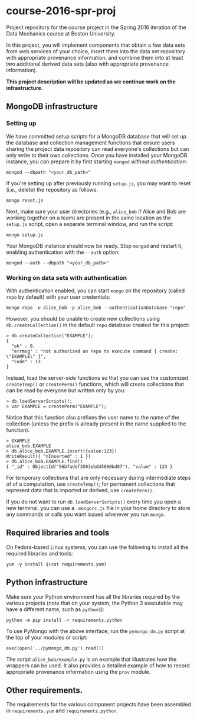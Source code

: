 # course-2016-spr-proj
Project repository for the course project in the Spring 2016 iteration of the Data Mechanics course at Boston University.

In this project, you will implement components that obtain a few data sets from web services of your choice, insert them into the data set repository with appropriate provenance information, and combine them into at least two additional derived data sets (also with appropriate provenance information).

**This project description will be updated as we continue work on the infrastructure.**

## MongoDB infrastructure

### Setting up

We have committed setup scripts for a MongoDB database that will set up the database and collection management functions that ensure users sharing the project data repository can read everyone's collections but can only write to their own collections. Once you have installed your MongoDB instance, you can prepare it by first starting `mongod` _without authentication_:
```
mongod --dbpath "<your_db_path>"
```
If you're setting up after previously running `setup.js`, you may want to reset (i.e., delete) the repository as follows.
```
mongo reset.js
```
Next, make sure your user directories (e.g., `alice_bob` if Alice and Bob are working together on a team) are present in the same location as the `setup.js` script, open a separate terminal window, and run the script:
```
mongo setup.js
```
Your MongoDB instance should now be ready. Stop `mongod` and restart it, enabling authentication with the `--auth` option:
```
mongod --auth --dbpath "<your_db_path>"
```

### Working on data sets with authentication

With authentication enabled, you can start `mongo` on the repository (called `repo` by default) with your user credentials:
```
mongo repo -u alice_bob -p alice_bob --authenticationDatabase "repo"
```
However, you should be unable to create new collections using `db.createCollection()` in the default `repo` database created for this project:
```
> db.createCollection("EXAMPLE");
{
  "ok" : 0,
  "errmsg" : "not authorized on repo to execute command { create: \"EXAMPLE\" }",
  "code" : 13
}
```
Instead, load the server-side functions so that you can use the customized `createTemp()` or `createPerm()` functions, which will create collections that can be read by everyone but written only by you:
```
> db.loadServerScripts();
> var EXAMPLE = createPerm("EXAMPLE");
```
Notice that this function also prefixes the user name to the name of the collection (unless the prefix is already present in the name supplied to the function).
```
> EXAMPLE
alice_bob.EXAMPLE
> db.alice_bob.EXAMPLE.insert({value:123})
WriteResult({ "nInserted" : 1 })
> db.alice_bob.EXAMPLE.find()
{ "_id" : ObjectId("56b7adef3503ebd45080bd87"), "value" : 123 }
```
For temporary collections that are only necessary during intermediate steps of of a computation, use `createTemp()`; for permanent collections that represent data that is imported or derived, use `createPerm()`.

If you do not want to run `db.loadServerScripts()` every time you open a new terminal, you can use a `.mongorc.js` file in your home directory to store any commands or calls you want issued whenever you run `mongo`.

## Required libraries and tools

On Fedora-based Linux systems, you can use the following to install all the required libraries and tools:
```
yum -y install $(cat requirements.yum)
```

## Python infrastructure

Make sure your Python environment has all the libraries required by the various projects (note that on your system, the Python 3 executable may have a different name, such as `python3`):
```
python -m pip install -r requirements.python
```
To use PyMongo with the above interface, run the `pymongo_dm.py` script at the top of your modules or script:
```
exec(open('../pymongo_dm.py').read())
```
The script `alice_bob/example.py` is an example that illustrates how the wrappers can be used. It also provides a detailed example of how to record appropriate provenance information using the `prov` module.

## Other requirements.

The requirements for the various component projects have been assembled in `requirements.yum` and `requirements.python`.